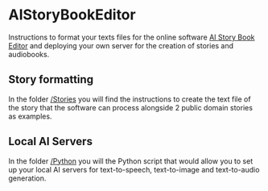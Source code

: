 # AIStoryBookEditor
Instructions to format your texts files for the online software [AI Story Book Editor](https://www.aistorybookeditor.com) and deploying your own server for the creation of stories and audiobooks.

## Story formatting
In the folder [/Stories](https://github.com/EstebanGameDevelopment/AIStoryBookEditor/tree/master/Stories) you will find the instructions to create the text file of the story that the software can process alongside 2 public domain stories as examples.

## Local AI Servers
In the folder [/Python](https://github.com/EstebanGameDevelopment/AIStoryBookEditor/tree/master/Python) you will the Python script that would allow you to set up your local AI servers for text-to-speech, text-to-image and text-to-audio generation.
